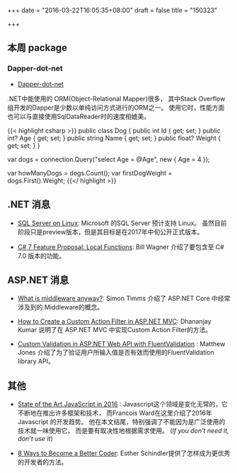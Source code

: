 +++
date = "2016-03-22T16:05:35+08:00"
draft = false
title = "150323"

+++

## 本周 package

### Dapper-dot-net

- [Dapper-dot-net](http://stackexchange.github.io/dapper-dot-net/)

.NET中能使用的 ORM(Object-Relational Mapper)很多，
其中Stack Overflow 组开发的Dapper是少数以单纯访问方式进行的ORM之一。
使用它时，性能方面也可以与直接使用SqlDataReader时的速度相媲美。

{{< highlight csharp >}}
public class Dog
{
   public int Id { get; set; }
   public int? Age { get; set; }
   public string Name { get; set; }
   public float? Weight { get; set; }
}            

var dogs = connection.Query<Dog>("select Age = @Age", new { Age = 4 });

var howManyDogs = dogs.Count();
var firstDogWeight = dogs.First().Weight; 
{{</ highlight >}}


## .NET 消息

- [SQL Server on Linux](https://blogs.microsoft.com/blog/2016/03/07/announcing-sql-server-on-linux/):
Microsoft 的SQL Server 预计支持 Linux。
虽然目前阶段只是preview版本，但是其目标是在2017年中旬公开正式版本。

- [C# 7 Feature Proposal: Local Functions](http://thebillwagner.com/Blog/Item/2016-03-02-C7FeatureProposalLocalFunctions): 
 Bill Wagner 介绍了要包含至 C# 7.0 版本的功能。

## ASP.NET 消息

- [What is middleware anyway?](http://aspnetmonsters.com/2016/03/2016-02-28-what-is-middleware-anyway/): 
Simon Timms 介绍了 ASP.NET Core 中经常涉及到的 Middleware的概念。

- [How to Create a Custom Action Filter in ASP.NET MVC](http://www.infragistics.com/community/blogs/dhananjay_kumar/archive/2016/03/04/how-to-create-a-custom-action-filter-in-asp-net-mvc.aspx): 
Dhananjay Kumar 说明了在 ASP.NET MVC 中实现Custom Action Filter的方法。

- [Custom Validation in ASP.NET Web API with FluentValidation](http://www.exceptionnotfound.net/custom-validation-in-asp-net-web-api-with-fluentvalidation/) : 
Matthew Jones 介绍了为了验证用户所输入值是否有效而使用的FluentValidation library API。

## 其他

- [State of the Art JavaScript in 2016](https://medium.com/javascript-and-opinions/state-of-the-art-javascript-in-2016-ab67fc68eb0b) :
Javascript这个领域是变化无常的，它不断地在推出许多框架和技术，
而Francois Ward在这里介绍了2016年Javascript 的开发趋势。
他在本文结尾，特别强调了不能因为是广泛使用的技术就一味使用它，
而是要有取决性地根据需求使用。 (_If you don’t need it, don’t use it_)

- [8 Ways to Become a Better Coder](https://dzone.com/articles/8-ways-to-become-a-better-coder): 
Esther Schindler提供了怎样成为更优秀的开发者的方法。